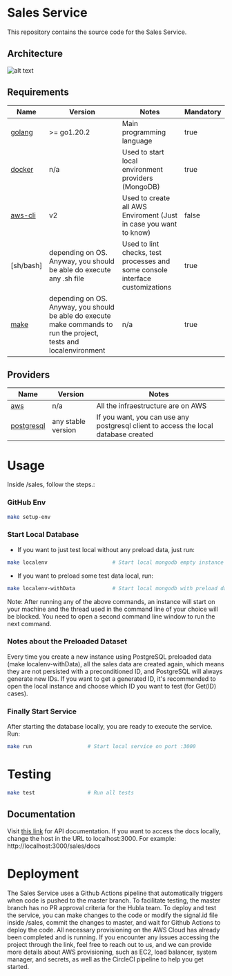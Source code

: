 # Sales Service

This repository contains the source code for the Sales Service.

## Architecture

![alt text](./hexagonal-macro.png "Sales Service")

## Requirements

| Name | Version | Notes | Mandatory
|------|---------|---------|---------|
| [golang](https://golang.org/dl/) | >= go1.20.2 | Main programming language | true
| [docker](https://www.docker.com/) | n/a | Used to start local environment providers (MongoDB) | true
| [aws-cli](https://aws.amazon.com/pt/cli/) | v2 | Used to create all AWS Enviroment (Just in case you want to know) | false
| [sh/bash] | depending on OS. Anyway, you should be able do execute any .sh file | Used to lint checks, test processes and some console interface customizations | true
| [make](https://www.gnu.org/software/make/) | depending on OS. Anyway, you should be able do execute make commands to run the project, tests and localenvironment | n/a | true

## Providers

| Name | Version | Notes
|------|---------|---------|
| [aws](https://aws.amazon.com/pt/) | n/a | All the infraestructure are on AWS
| [postgresql](https://www.postgresql.org/) | any stable version | If you want, you can use any postgresql client to access the local database created | true

# Usage
Inside /sales, follow the steps.:

### GitHub Env
```bash
make setup-env            
```

### Start Local Database
- If you want to just test local without any preload data, just run:
```bash
make localenv                     # Start local mongodb empty instance
```

- If you want to preload some test data local, run:
```bash
make localenv-withData            # Start local mongodb with preload data based on .localenv/withData/sales.txt
```

Note: After running any of the above commands, an instance will start on your machine and the thread used in the command line of your choice will be blocked. You need to open a second command line window to run the next command.

### Notes about the Preloaded Dataset
Every time you create a new instance using PostgreSQL preloaded data (make localenv-withData), all the sales data are created again, which means they are not persisted with a preconditioned ID, and PostgreSQL will always generate new IDs. If you want to get a generated ID, it's recommended to open the local instance and choose which ID you want to test (for Get(ID) cases).

### Finally Start Service
After starting the database locally, you are ready to execute the service. Run: 
```bash
make run                  # Start local service on port :3000
```

# Testing

```bash
make test                 # Run all tests
```

## Documentation

Visit [this link](localhost:3000/docs) for API documentation. If you want to access the docs locally, change the host in the URL to localhost:3000. For example: http://localhost:3000/sales/docs

# Deployment

The Sales Service uses a Github Actions pipeline that automatically triggers when code is pushed to the master branch. To facilitate testing, the master branch has no PR approval criteria for the Hubla team. To deploy and test the service, you can make changes to the code or modify the signal.id file inside /sales, commit the changes to master, and wait for Github Actions to deploy the code. 
All necessary provisioning on the AWS Cloud has already been completed and is running. If you encounter any issues accessing the project through the link, feel free to reach out to us, and we can provide more details about AWS provisioning, such as EC2, load balancer, system manager, and secrets, as well as the CircleCI pipeline to help you get started.
